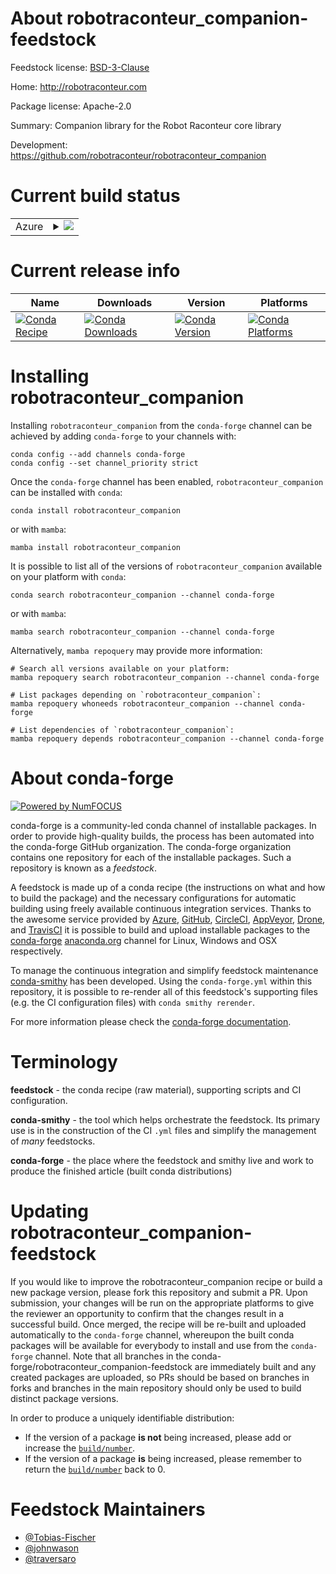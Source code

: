 About robotraconteur_companion-feedstock
========================================

Feedstock license: [BSD-3-Clause](https://github.com/conda-forge/robotraconteur_companion-feedstock/blob/main/LICENSE.txt)

Home: http://robotraconteur.com

Package license: Apache-2.0

Summary: Companion library for the Robot Raconteur core library

Development: https://github.com/robotraconteur/robotraconteur_companion

Current build status
====================


<table>
    
  <tr>
    <td>Azure</td>
    <td>
      <details>
        <summary>
          <a href="https://dev.azure.com/conda-forge/feedstock-builds/_build/latest?definitionId=21406&branchName=main">
            <img src="https://dev.azure.com/conda-forge/feedstock-builds/_apis/build/status/robotraconteur_companion-feedstock?branchName=main">
          </a>
        </summary>
        <table>
          <thead><tr><th>Variant</th><th>Status</th></tr></thead>
          <tbody><tr>
              <td>linux_64</td>
              <td>
                <a href="https://dev.azure.com/conda-forge/feedstock-builds/_build/latest?definitionId=21406&branchName=main">
                  <img src="https://dev.azure.com/conda-forge/feedstock-builds/_apis/build/status/robotraconteur_companion-feedstock?branchName=main&jobName=linux&configuration=linux%20linux_64_" alt="variant">
                </a>
              </td>
            </tr><tr>
              <td>linux_aarch64</td>
              <td>
                <a href="https://dev.azure.com/conda-forge/feedstock-builds/_build/latest?definitionId=21406&branchName=main">
                  <img src="https://dev.azure.com/conda-forge/feedstock-builds/_apis/build/status/robotraconteur_companion-feedstock?branchName=main&jobName=linux&configuration=linux%20linux_aarch64_" alt="variant">
                </a>
              </td>
            </tr><tr>
              <td>osx_64</td>
              <td>
                <a href="https://dev.azure.com/conda-forge/feedstock-builds/_build/latest?definitionId=21406&branchName=main">
                  <img src="https://dev.azure.com/conda-forge/feedstock-builds/_apis/build/status/robotraconteur_companion-feedstock?branchName=main&jobName=osx&configuration=osx%20osx_64_" alt="variant">
                </a>
              </td>
            </tr><tr>
              <td>osx_arm64</td>
              <td>
                <a href="https://dev.azure.com/conda-forge/feedstock-builds/_build/latest?definitionId=21406&branchName=main">
                  <img src="https://dev.azure.com/conda-forge/feedstock-builds/_apis/build/status/robotraconteur_companion-feedstock?branchName=main&jobName=osx&configuration=osx%20osx_arm64_" alt="variant">
                </a>
              </td>
            </tr><tr>
              <td>win_64</td>
              <td>
                <a href="https://dev.azure.com/conda-forge/feedstock-builds/_build/latest?definitionId=21406&branchName=main">
                  <img src="https://dev.azure.com/conda-forge/feedstock-builds/_apis/build/status/robotraconteur_companion-feedstock?branchName=main&jobName=win&configuration=win%20win_64_" alt="variant">
                </a>
              </td>
            </tr>
          </tbody>
        </table>
      </details>
    </td>
  </tr>
</table>

Current release info
====================

| Name | Downloads | Version | Platforms |
| --- | --- | --- | --- |
| [![Conda Recipe](https://img.shields.io/badge/recipe-robotraconteur_companion-green.svg)](https://anaconda.org/conda-forge/robotraconteur_companion) | [![Conda Downloads](https://img.shields.io/conda/dn/conda-forge/robotraconteur_companion.svg)](https://anaconda.org/conda-forge/robotraconteur_companion) | [![Conda Version](https://img.shields.io/conda/vn/conda-forge/robotraconteur_companion.svg)](https://anaconda.org/conda-forge/robotraconteur_companion) | [![Conda Platforms](https://img.shields.io/conda/pn/conda-forge/robotraconteur_companion.svg)](https://anaconda.org/conda-forge/robotraconteur_companion) |

Installing robotraconteur_companion
===================================

Installing `robotraconteur_companion` from the `conda-forge` channel can be achieved by adding `conda-forge` to your channels with:

```
conda config --add channels conda-forge
conda config --set channel_priority strict
```

Once the `conda-forge` channel has been enabled, `robotraconteur_companion` can be installed with `conda`:

```
conda install robotraconteur_companion
```

or with `mamba`:

```
mamba install robotraconteur_companion
```

It is possible to list all of the versions of `robotraconteur_companion` available on your platform with `conda`:

```
conda search robotraconteur_companion --channel conda-forge
```

or with `mamba`:

```
mamba search robotraconteur_companion --channel conda-forge
```

Alternatively, `mamba repoquery` may provide more information:

```
# Search all versions available on your platform:
mamba repoquery search robotraconteur_companion --channel conda-forge

# List packages depending on `robotraconteur_companion`:
mamba repoquery whoneeds robotraconteur_companion --channel conda-forge

# List dependencies of `robotraconteur_companion`:
mamba repoquery depends robotraconteur_companion --channel conda-forge
```


About conda-forge
=================

[![Powered by
NumFOCUS](https://img.shields.io/badge/powered%20by-NumFOCUS-orange.svg?style=flat&colorA=E1523D&colorB=007D8A)](https://numfocus.org)

conda-forge is a community-led conda channel of installable packages.
In order to provide high-quality builds, the process has been automated into the
conda-forge GitHub organization. The conda-forge organization contains one repository
for each of the installable packages. Such a repository is known as a *feedstock*.

A feedstock is made up of a conda recipe (the instructions on what and how to build
the package) and the necessary configurations for automatic building using freely
available continuous integration services. Thanks to the awesome service provided by
[Azure](https://azure.microsoft.com/en-us/services/devops/), [GitHub](https://github.com/),
[CircleCI](https://circleci.com/), [AppVeyor](https://www.appveyor.com/),
[Drone](https://cloud.drone.io/welcome), and [TravisCI](https://travis-ci.com/)
it is possible to build and upload installable packages to the
[conda-forge](https://anaconda.org/conda-forge) [anaconda.org](https://anaconda.org/)
channel for Linux, Windows and OSX respectively.

To manage the continuous integration and simplify feedstock maintenance
[conda-smithy](https://github.com/conda-forge/conda-smithy) has been developed.
Using the ``conda-forge.yml`` within this repository, it is possible to re-render all of
this feedstock's supporting files (e.g. the CI configuration files) with ``conda smithy rerender``.

For more information please check the [conda-forge documentation](https://conda-forge.org/docs/).

Terminology
===========

**feedstock** - the conda recipe (raw material), supporting scripts and CI configuration.

**conda-smithy** - the tool which helps orchestrate the feedstock.
                   Its primary use is in the construction of the CI ``.yml`` files
                   and simplify the management of *many* feedstocks.

**conda-forge** - the place where the feedstock and smithy live and work to
                  produce the finished article (built conda distributions)


Updating robotraconteur_companion-feedstock
===========================================

If you would like to improve the robotraconteur_companion recipe or build a new
package version, please fork this repository and submit a PR. Upon submission,
your changes will be run on the appropriate platforms to give the reviewer an
opportunity to confirm that the changes result in a successful build. Once
merged, the recipe will be re-built and uploaded automatically to the
`conda-forge` channel, whereupon the built conda packages will be available for
everybody to install and use from the `conda-forge` channel.
Note that all branches in the conda-forge/robotraconteur_companion-feedstock are
immediately built and any created packages are uploaded, so PRs should be based
on branches in forks and branches in the main repository should only be used to
build distinct package versions.

In order to produce a uniquely identifiable distribution:
 * If the version of a package **is not** being increased, please add or increase
   the [``build/number``](https://docs.conda.io/projects/conda-build/en/latest/resources/define-metadata.html#build-number-and-string).
 * If the version of a package **is** being increased, please remember to return
   the [``build/number``](https://docs.conda.io/projects/conda-build/en/latest/resources/define-metadata.html#build-number-and-string)
   back to 0.

Feedstock Maintainers
=====================

* [@Tobias-Fischer](https://github.com/Tobias-Fischer/)
* [@johnwason](https://github.com/johnwason/)
* [@traversaro](https://github.com/traversaro/)

